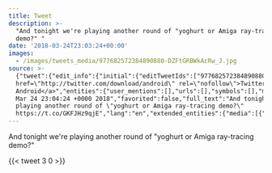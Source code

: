 ```yaml
---
title: Tweet
description: >-
  "And tonight we're playing another round of "yoghurt or Amiga ray-tracing
  demo?" "
date: '2018-03-24T23:03:24+00:00'
images:
  - /images/tweets_media/977682572384890880-DZFtGRBWkAcRw_J.jpg
source: >-
  {"tweet":{"edit_info":{"initial":{"editTweetIds":["977682572384890880"],"editableUntil":"2018-03-25T00:04:24.377Z","editsRemaining":"5","isEditEligible":true}},"retweeted":false,"source":"<a
  href=\"http://twitter.com/download/android\" rel=\"nofollow\">Twitter for
  Android</a>","entities":{"user_mentions":[],"urls":[],"symbols":[],"media":[{"expanded_url":"https://twitter.com/toychicken/status/977682572384890880/photo/1","indices":["80","103"],"url":"https://t.co/GKFJHz9qjE","media_url":"http://pbs.twimg.com/media/DZFtGRBWkAcRw_J.jpg","id_str":"977682548531826695","id":"977682548531826695","media_url_https":"https://pbs.twimg.com/media/DZFtGRBWkAcRw_J.jpg","sizes":{"small":{"w":"680","h":"510","resize":"fit"},"large":{"w":"2048","h":"1536","resize":"fit"},"medium":{"w":"1200","h":"900","resize":"fit"},"thumb":{"w":"150","h":"150","resize":"crop"}},"type":"photo","display_url":"pic.twitter.com/GKFJHz9qjE"}],"hashtags":[]},"display_text_range":["0","103"],"favorite_count":"3","id_str":"977682572384890880","truncated":false,"retweet_count":"0","id":"977682572384890880","possibly_sensitive":false,"created_at":"Sat
  Mar 24 23:04:24 +0000 2018","favorited":false,"full_text":"And tonight we're
  playing another round of \"yoghurt or Amiga ray-tracing demo?\"
  https://t.co/GKFJHz9qjE","lang":"en","extended_entities":{"media":[{"expanded_url":"https://twitter.com/toychicken/status/977682572384890880/photo/1","indices":["80","103"],"url":"https://t.co/GKFJHz9qjE","media_url":"http://pbs.twimg.com/media/DZFtGRBWkAcRw_J.jpg","id_str":"977682548531826695","id":"977682548531826695","media_url_https":"https://pbs.twimg.com/media/DZFtGRBWkAcRw_J.jpg","sizes":{"small":{"w":"680","h":"510","resize":"fit"},"large":{"w":"2048","h":"1536","resize":"fit"},"medium":{"w":"1200","h":"900","resize":"fit"},"thumb":{"w":"150","h":"150","resize":"crop"}},"type":"photo","display_url":"pic.twitter.com/GKFJHz9qjE"}]}}}
---
```

And tonight we're playing another round of "yoghurt or Amiga ray-tracing demo?" 
    
{{< tweet 3 0 >}}
    
